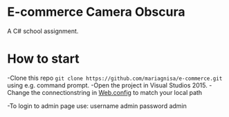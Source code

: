 # E-commerce Camera Obscura
A C# school assignment.

# How to start
-Clone this repo `git clone https://github.com/mariagnisa/e-commerce.git` using e.g. command prompt.
-Open the project in Visual Studios 2015.
-Change the connectionstring in  [Web.config](https://github.com/mariagnisa/e-commerce/blob/master/e-commerce/Web.config) to match your local path

-To login to admin page use: username admin password admin
